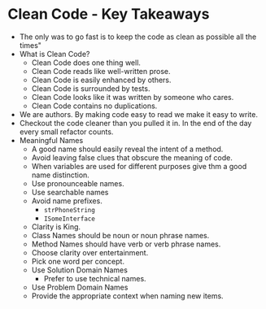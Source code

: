 # Clean Code - Key Takeaways

- The only was to go fast is to keep the code as clean as possible all the times"
- What is Clean Code?
  - Clean Code does one thing well.
  - Clean Code reads like well-written prose.
  - Clean Code is easily enhanced by others.
  - Clean Code is surrounded by tests.
  - Clean Code looks like it was written by someone who cares.
  - Clean Code contains no duplications.
- We are authors. By making code easy to read we make it easy to write.
- Checkout the code cleaner than you pulled it in. In the end of the day every small refactor counts.
- Meaningful Names
  - A good name should easily reveal the intent of a method.
  - Avoid leaving false clues that obscure the meaning of code.
  - When variables are used for different purposes give thm a good name distinction.
  - Use pronounceable names.
  - Use searchable names
  - Avoid name prefixes.
    - `strPhoneString`
    - `ISomeInterface`
  - Clarity is King.
  - Class Names should be noun or noun phrase names.
  - Method Names should have verb or verb phrase names.
  - Choose clarity over entertainment.
  - Pick one word per concept.
  - Use Solution Domain Names
    - Prefer to use technical names.
  - Use Problem Domain Names
  - Provide the appropriate context when naming new items.
